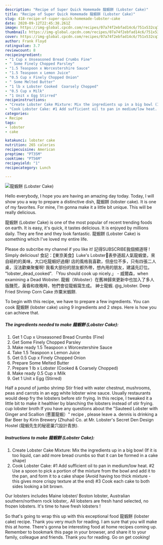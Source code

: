 ```yaml
---
description: "Recipe of Super Quick Homemade 龍蝦餅 (Lobster Cake)"
title: "Recipe of Super Quick Homemade 龍蝦餅 (Lobster Cake)"
slug: 418-recipe-of-super-quick-homemade-lobster-cake
date: 2020-09-12T22:45:38.261Z
image: https://img-global.cpcdn.com/recipes/07a74f2ebfad14c6/751x532cq70/龍蝦餅-lobster-cake-recipe-main-photo.jpg
thumbnail: https://img-global.cpcdn.com/recipes/07a74f2ebfad14c6/751x532cq70/龍蝦餅-lobster-cake-recipe-main-photo.jpg
cover: https://img-global.cpcdn.com/recipes/07a74f2ebfad14c6/751x532cq70/龍蝦餅-lobster-cake-recipe-main-photo.jpg
author: Frank Floyd
ratingvalue: 3.7
reviewcount: 8
recipeingredient:
- "1 Cup x Unseasoned Bread Crumbs Fine"
- " Some Finely Chopped Parsley"
- "1.5 Teaspoon x Worcestershire Sauce"
- "1.5 Teaspoon x Lemon Juice"
- "0.5 Cup x Finely Chopped Onion"
- " Some Melted Butter"
- "1 lb x Lobster Cooked  Coarsely Chopped"
- "0.5 Cup x Milk"
- "1 Unit x Egg Stirred"
recipeinstructions:
- "Create Lobster Cake Mixture: Mix the ingredients up in a big bowl (If it is too liquid, can add more bread crumbs so that it can be formed in a cake shape)"
- "Cook Lobster Cake: #1 Add sufficient oil to pan in medium/low heat. #2 Use a spoon to pick a portion of the mixture from the bowl and add it to the pan, and form it to a cake shape (Avoid having too thick mixture - this gives more crispy texture at the end) #3 Cook each cake to both sides looking a bit brown."
categories:
- Recipe
tags:
- lobster
- cake

katakunci: lobster cake 
nutrition: 265 calories
recipecuisine: American
preptime: "PT35M"
cooktime: "PT56M"
recipeyield: "1"
recipecategory: Lunch

---
```



![龍蝦餅 (Lobster Cake)](https://img-global.cpcdn.com/recipes/07a74f2ebfad14c6/751x532cq70/龍蝦餅-lobster-cake-recipe-main-photo.jpg)

Hello everybody, I hope you are having an amazing day today. Today, I will show you a way to prepare a distinctive dish, 龍蝦餅 (lobster cake). It is one of my favorites. For mine, I'm gonna make it a little bit unique. This will be really delicious.

龍蝦餅 (Lobster Cake) is one of the most popular of recent trending foods on earth. It is easy, it's quick, it tastes delicious. It is enjoyed by millions daily. They are fine and they look fantastic. 龍蝦餅 (Lobster Cake) is something which I've loved my entire life.

Please do subcribe my channel if you like it! 記得SUBSCRIBE我個頻道呀 ! Simply delicious! 食記：【東京美食】Luke&#39;s Lobster📌表參道超人氣龍蝦堡，來自紐約的美味，大口吃龍蝦好過癮! 店的風格我喜歡，但座位不多，只有四張二人桌，沒法歡樂聚餐啊! 我看大部份的朋友都外帶，想內用的朋友，建議先訂位。 &#34;lobster_dead_cooked&#34;. 「You should cook up nicely.」 - 威爾森，when examining a Dead Wobster. 龍蝦（Wobster）在舊神歸來更新中也加入了多人版饑荒，黃昏和夜晚時，牠們會從龍蝦窩生成。 紳士龍蝦. @g_lobster. Deep Fried Shrimp Corn Cake 炸粟米蝦餅.


To begin with this recipe, we have to prepare a few ingredients. You can cook 龍蝦餅 (lobster cake) using 9 ingredients and 2 steps. Here is how you can achieve that.

<!--inarticleads1-->

##### The ingredients needed to make 龍蝦餅 (Lobster Cake):

1. Get 1 Cup x Unseasoned Bread Crumbs (Fine)
1. Get  Some Finely Chopped Parsley
1. Make ready 1.5 Teaspoon x Worcestershire Sauce
1. Take 1.5 Teaspoon x Lemon Juice
1. Get 0.5 Cup x Finely Chopped Onion
1. Prepare  Some Melted Butter
1. Prepare 1 lb x Lobster (Cooked &amp; Coarsely Chopped)
1. Make ready 0.5 Cup x Milk
1. Get 1 Unit x Egg (Stirred)


Half a pound of jumbo shrimp Stir fried with water chestnut, mushrooms, peas and carrots in an egg white lobster wine sauce. Usually restaurants would deep fry the lobsters before stir frying. In this recipe, I tweaked it a little bit to make it healthier by blanching the lobsters instead of stir frying. cup lobster broth If you have any questions about the &#34;Sauteed Lobster with Ginger and Scallion (蔥薑龍蝦）&#34; recipe , please leave a. dennis is drinking a Bar Beer by Kirin Brewery (Zhuhai) Co. at Mr. Lobster&#39;s Secret Den Design Hostel (龍蝦先生的秘密巢穴設計青旅). 

<!--inarticleads2-->

##### Instructions to make 龍蝦餅 (Lobster Cake):

1. Create Lobster Cake Mixture: Mix the ingredients up in a big bowl (If it is too liquid, can add more bread crumbs so that it can be formed in a cake shape)
1. Cook Lobster Cake: #1 Add sufficient oil to pan in medium/low heat. #2 Use a spoon to pick a portion of the mixture from the bowl and add it to the pan, and form it to a cake shape (Avoid having too thick mixture - this gives more crispy texture at the end) #3 Cook each cake to both sides looking a bit brown.


Our lobsters includes Maine lobster/ Boston lobster, Australian southern/northern rock lobster,. All lobsters are fresh hand selected, no frozen lobsters. It&#39;s time to have fresh lobsters ! 

So that's going to wrap this up with this exceptional food 龍蝦餅 (lobster cake) recipe. Thank you very much for reading. I am sure that you will make this at home. There's gonna be interesting food at home recipes coming up. Remember to bookmark this page in your browser, and share it to your family, colleague and friends. Thank you for reading. Go on get cooking!
